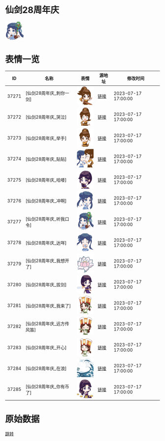 # 仙剑28周年庆

<img src="./cover.png" height="60" alt="cover" />

# 表情一览

|ID|名称|表情|源地址|修改时间|
|----|----|----|----|----|
|37271|[仙剑28周年庆_刺你一剑]|<img src="./pic/037271_%5B仙剑28周年庆_刺你一剑%5D.png" height="60" alt="刺你一剑"/>|[链接](https://i0.hdslb.com/bfs/garb/fb5c3aed9d18487fcda8299d8518b1911d192c88.png)|2023-07-17 17:00:00|
|37272|[仙剑28周年庆_哭泣]|<img src="./pic/037272_%5B仙剑28周年庆_哭泣%5D.png" height="60" alt="哭泣"/>|[链接](https://i0.hdslb.com/bfs/garb/bc98c3565b5b4d8d75862ec54d07b2c4c20a6ebe.png)|2023-07-17 17:00:00|
|37273|[仙剑28周年庆_举手]|<img src="./pic/037273_%5B仙剑28周年庆_举手%5D.png" height="60" alt="举手"/>|[链接](https://i0.hdslb.com/bfs/garb/4b7c4dbf9b0f92839fdf2ef292454fa76f95ca4f.png)|2023-07-17 17:00:00|
|37274|[仙剑28周年庆_贴贴]|<img src="./pic/037274_%5B仙剑28周年庆_贴贴%5D.png" height="60" alt="贴贴"/>|[链接](https://i0.hdslb.com/bfs/garb/b76a643acb1fbf2d7cf9b09cfa352544427ba5ce.png)|2023-07-17 17:00:00|
|37275|[仙剑28周年庆_哈喽]|<img src="./pic/037275_%5B仙剑28周年庆_哈喽%5D.png" height="60" alt="哈喽"/>|[链接](https://i0.hdslb.com/bfs/garb/fe6c46bcf527880f7bb01ebed21d88ab196db377.png)|2023-07-17 17:00:00|
|37276|[仙剑28周年庆_冲啊]|<img src="./pic/037276_%5B仙剑28周年庆_冲啊%5D.png" height="60" alt="冲啊"/>|[链接](https://i0.hdslb.com/bfs/garb/56fa218fa5bb0be65833a13028074eaf2a506d69.png)|2023-07-17 17:00:00|
|37277|[仙剑28周年庆_听我口令]|<img src="./pic/037277_%5B仙剑28周年庆_听我口令%5D.png" height="60" alt="听我口令"/>|[链接](https://i0.hdslb.com/bfs/garb/c51d169be085afc81d6728278e09bb942c952a45.png)|2023-07-17 17:00:00|
|37278|[仙剑28周年庆_达咩]|<img src="./pic/037278_%5B仙剑28周年庆_达咩%5D.png" height="60" alt="达咩"/>|[链接](https://i0.hdslb.com/bfs/garb/f8f98673411194113ea8ce731fad937ae3bab6f8.png)|2023-07-17 17:00:00|
|37279|[仙剑28周年庆_我想开了]|<img src="./pic/037279_%5B仙剑28周年庆_我想开了%5D.png" height="60" alt="我想开了"/>|[链接](https://i0.hdslb.com/bfs/garb/044b01322413afc81bfd62cba7e6da8bb776c4f5.png)|2023-07-17 17:00:00|
|37280|[仙剑28周年庆_拔剑]|<img src="./pic/037280_%5B仙剑28周年庆_拔剑%5D.png" height="60" alt="拔剑"/>|[链接](https://i0.hdslb.com/bfs/garb/9ad4a48d0d06b244008db6e9c9b0e1d8af4552e5.png)|2023-07-17 17:00:00|
|37281|[仙剑28周年庆_我来了]|<img src="./pic/037281_%5B仙剑28周年庆_我来了%5D.png" height="60" alt="我来了"/>|[链接](https://i0.hdslb.com/bfs/garb/b13177d2902638e6b3fd53e678b4723a9666e347.png)|2023-07-17 17:00:00|
|37282|[仙剑28周年庆_远方传风笛]|<img src="./pic/037282_%5B仙剑28周年庆_远方传风笛%5D.png" height="60" alt="远方传风笛"/>|[链接](https://i0.hdslb.com/bfs/garb/f4f796c74d88c5c28c68426cbccac5d0297b1b24.png)|2023-07-17 17:00:00|
|37283|[仙剑28周年庆_开心]|<img src="./pic/037283_%5B仙剑28周年庆_开心%5D.png" height="60" alt="开心"/>|[链接](https://i0.hdslb.com/bfs/garb/fbde5548691d7e3c15eb367f776d815b5d1ec38b.png)|2023-07-17 17:00:00|
|37284|[仙剑28周年庆_在浪]|<img src="./pic/037284_%5B仙剑28周年庆_在浪%5D.png" height="60" alt="在浪"/>|[链接](https://i0.hdslb.com/bfs/garb/f3ac0e556c62075148f39452f6b5f16ae0345951.png)|2023-07-17 17:00:00|
|37285|[仙剑28周年庆_你有币了]|<img src="./pic/037285_%5B仙剑28周年庆_你有币了%5D.png" height="60" alt="你有币了"/>|[链接](https://i0.hdslb.com/bfs/garb/7fb2c29697e77ad67dcc64420cdd0de13b321135.png)|2023-07-17 17:00:00|

# 原始数据

[跳转](./raw.json)

